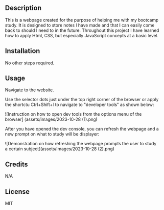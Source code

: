 
## Description

This is a webpage created for the purpose of helping me with my bootcamp study. It is designed to store notes I have made and that I can easily come back to should I need to in the future.
Throughout this project I have learned how to apply Html, CSS, but especially JavaScript concepts at a basic level.

## Installation

No other steps required.

## Usage

Navigate to the website.

Use the selector dots just under the top right corner of the browser or apply the shortctu Ctrl+Shift+I to navigate to "developer tools" as shown below:

![Instruction on how to open dev tools from the options menu of the browser] (assets/images/2023-10-28 (1).png)

After you have opened the dev console, you can refresh the webpage and a new prompt on what to study will be displayer:

![Demonstration on how refreshing the webpage prompts the user to study a certain subject](assets/images/2023-10-28 (2).png)

## Credits

N/A

## License

MIT
